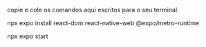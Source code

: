 copie e cole os comandos aqui escritos para o seu terminal:

npx expo install react-dom react-native-web @expo/metro-runtime

npx expo start